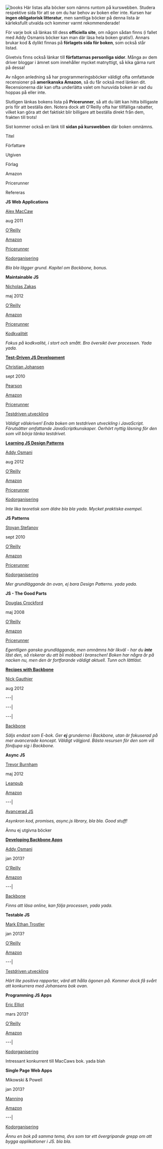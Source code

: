 
![][1]
Här listas alla böcker som nämns runtom på kurswebben. Studera respektive sida för att se om du har behov av boken eller inte. Kursen har **ingen obligatorisk litteratur**, men samtliga böcker på denna lista är kärleksfullt utvalda och kommer varmt rekommenderade!

För varje bok så länkas till dess **officiella site**, om någon sådan finns (i fallet med Addy Osmanis böcker kan man där läsa hela boken gratis!). Annars brukar kod &amp; dylikt finnas på **förlagets sida för boken**, som också står listad.

Givetvis finns också länkar till **författarnas personliga sidor**. Många av dem driver bloggar i ämnet som innehåller mycket matnyttigt, så kika gärna runt på dessa!

Av någon anledning så har programmeringsböcker väldigt ofta omfattande recensioner på **amerikanska Amazon**, så du får också med länken dit. Recensionerna där kan ofta underlätta valet om huruvida boken är vad du hoppas på eller inte.

Slutligen länkas bokens lista på **Pricerunner**, så att du lätt kan hitta billigaste pris för att beställa den. Notera dock att O'Reilly ofta har tillfälliga rabatter, vilket kan göra att det faktiskt blir billigare att beställa direkt från dem, frakten till trots!

Sist kommer också en länk till **sidan på kurswebben** där boken omnämns.

Titel

Författare

Utgiven

Förlag

Amazon

Pricerunner

Refereras

**JS Web Applications**

[Alex MacCaw][2]

aug 2011

[O'Reilly][3]

[Amazon][4]

[Pricerunner][5]

[Kodorganisering][6]

*Bla bla lägger grund. Kapitel om Backbone, bonus.*

**Maintainable JS**

[Nicholas Zakas][7]

maj 2012

[O'Reilly][8]

[Amazon][9]

[Pricerunner][10]

[Kodkvalitét][11]

*Fokus på kodkvalité, i stort och smått. Bra översikt över processen. Yada yada.*

[**Test-Driven JS Development**][12]

[Christian Johansen][13]

sept 2010

[Pearson][14]

[Amazon][15]

[Pricerunner][16]

[Testdriven utveckling][17]

*Väldigt välskriven! Enda boken om testdriven utveckling i JavaScript. Förutsätter omfattande JavaScriptkunskaper. Oerhört nyttig läsning för den som vill börja tänka testdrivet.*

[**Learning JS Design Patterns**][18]

[Addy Osmani][19]

aug 2012

[O'Reilly][20]

[Amazon][21]

[Pricerunner][22]

[Kodorganisering][6]

*Inte lika teoretisk som äldre bla bla yada. Mycket praktiska exempel.*

**JS Patterns**

[Stoyan Stefanov][23]

sept 2010

[O'Reilly][24]

[Amazon][25]

[Pricerunner][26]

[Kodorganisering][6]

*Mer grundläggande än ovan, ej bara Design Patterns. yada yada.*

**JS - The Good Parts**

[Douglas Crockford][27]

maj 2008

[O'Reilly][28]

[Amazon][29]

[Pricerunner][30]



*Egentligen ganska grundläggande, men omnämns här likväl - har du **inte** läst den, så riskerar du att bli mobbad i branschen! Boken har några år på nacken nu, men den är fortfarande väldigt aktuell. Tunn och lättläst.*

[**Recipes with Backbone**][31]

[Nick Gauthier][32]

aug 2012

\---|

\---|

\---|

[Backbone][33]

*Säljs endast som E-bok. Ger **ej** grunderna i Backbone, utan är fokuserad på mer avancerade koncept. Väldigt välgjord. Bästa resursen för den som vill fördjupa sig i Backbone.*

**Async JS**

[Trevor Burnham][34]

maj 2012

[Leanpub][35]

[Amazon][36]

\---|

[Avancerad JS][37]

*Asynkron kod, promises, async.js library, bla bla. Good stuff!*

Ännu ej utgivna böcker

[**Developing Backbone Apps**][38]

[Addy Osmani][39]

jan 2013?

[O'Reilly][40]

[Amazon][41]

\---|

[Backbone][33]

*Finns att läsa online, kan följa processen, yada yada.*

**Testable JS**

[Mark Ethan Trostler][42]

jan 2013?

[O'Reilly][43]

[Amazon][44]

\---|

[Testdriven utveckling][17]

*Hört lite positiva rapporter, värd att hålla ögonen på. Kommer dock få svårt att konkurrera med Johansens bok ovan.*

**Programming JS Apps**

[Eric Elliot][45]

mars 2013?

[O'Reilly][46]

[Amazon][47]

\---|

[Kodorganisering][6]

Intressant konkurrent till MacCaws bok. yada blah

**Single Page Web Apps**

Mikowski &amp; Powell

jan 2013?

[Manning][48]

[Amazon][49]

\---|

[Kodorganisering][6]

*Ännu en bok på samma tema, dvs som tar ett övergripande grepp om att bygga applikationer i JS. bla bla.*

 [1]: http://coursepress.lnu.se/kurs/ria-utveckling-med-javascript/files/2012/09/books1-244x300.jpg "books"
 [2]: http://alexmaccaw.com/
 [3]: http://shop.oreilly.com/product/0636920018421.do
 [4]: http://amzn.com/144930351X
 [5]: http://www.pricerunner.se/pl/802-225901696/Boecker/JavaScript-Web-Applications-priser
 [6]: http://coursepress.lnu.se/kurs/ria-utveckling-med-javascript/kodorganisering/ "Kodorganisering"
 [7]: http://www.nczonline.net/
 [8]: http://shop.oreilly.com/product/0636920025245.do
 [9]: http://amzn.com/1449327680
 [10]: http://www.pricerunner.se/pl/802-289940018/Boecker/Maintainable-JavaScript-priser
 [11]: http://coursepress.lnu.se/kurs/ria-utveckling-med-javascript/kodkvalitet/ "Kodkvalitét"
 [12]: http://tddjs.com/
 [13]: http://www.cjohansen.no/
 [14]: http://www.pearsonhighered.com/educator/product/TestDriven-JavaScript-Development/9780321683915.page
 [15]: http://amzn.com/0321683919
 [16]: http://www.pricerunner.se/pl/802-235522718/Boecker/Test-Driven-JavaScript-Development-priser
 [17]: http://coursepress.lnu.se/kurs/ria-utveckling-med-javascript/test-driven-utveckling/ "Test-driven utveckling"
 [18]: http://addyosmani.com/resources/essentialjsdesignpatterns/book/
 [19]: http://addyosmani.com/
 [20]: http://shop.oreilly.com/product/0636920025832.do
 [21]: http://amzn.com/1449331815
 [22]: http://www.pricerunner.se/pl/802-320360084/Boecker/Learning-JavaScript-Design-Patterns-priser
 [23]: http://phpied.net
 [24]: http://shop.oreilly.com/product/9780596806767.do
 [25]: http://amzn.com/0596806752
 [26]: http://www.pricerunner.se/pl/802-214499793/Boecker/JavaScript-Patterns-priser
 [27]: http://crockford.com
 [28]: http://shop.oreilly.com/product/9780596517748.do
 [29]: http://amzn.com/0596517742
 [30]: http://www.pricerunner.se/pl/802-131564624/Boecker/JavaScript-The-Good-Parts-priser
 [31]: http://recipeswithbackbone.com/
 [32]: http://ngauthier.com/
 [33]: http://coursepress.lnu.se/kurs/ria-utveckling-med-javascript/backbone/ "Backbone"
 [34]: http://trevorburnham.com/
 [35]: https://leanpub.com/asyncjs
 [36]: http://amzn.com/1475247362
 [37]: http://coursepress.lnu.se/kurs/ria-utveckling-med-javascript/asynchronous-javascript/ "Avancerad JavaScript"
 [38]: https://github.com/addyosmani/backbone-fundamentals/blob/gh-pages/index.md
 [39]: http://addyosmani.com
 [40]: http://shop.oreilly.com/product/0636920025344.do
 [41]: http://amzn.com/1449328253
 [42]: http://randomgoo.blogspot.se/
 [43]: http://shop.oreilly.com/product/0636920024699.do
 [44]: http://amzn.com/1449323391
 [45]: http://ericleads.com/
 [46]: http://shop.oreilly.com/product/0636920024231.do
 [47]: http://amzn.com/1449320945
 [48]: http://manning.com/mikowski/
 [49]: http://amzn.com/1617290750  